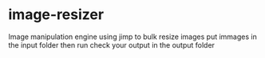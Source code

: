 # image-resizer

Image manipulation engine using jimp to bulk resize images
put immages in the input folder then run check your output in the output folder
